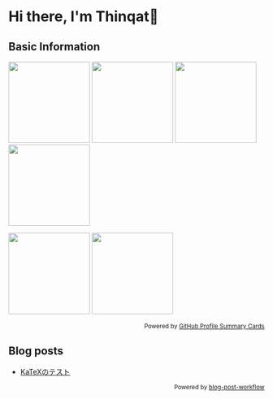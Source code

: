 # Hi there, I'm Thinqat👋
## Basic Information
<p align="left"> 
  <img height="160px" src="http://github-profile-summary-cards.vercel.app/api/cards/stats?username=Thinqat1985731&theme=nord_dark#gh-dark-mode-only" />
  <img height="160px" src="http://github-profile-summary-cards.vercel.app/api/cards/productive-time?username=Thinqat1985731&theme=nord_dark&utcOffset=9#gh-dark-mode-only" />
  <img height="160px" src="http://github-profile-summary-cards.vercel.app/api/cards/stats?username=Thinqat1985731&theme=nord_blight#gh-light-mode-only" />
  <img height="160px" src="http://github-profile-summary-cards.vercel.app/api/cards/productive-time?username=Thinqat1985731&theme=nord_blight&utcOffset=9#gh-light-mode-only" />
</p>

<p align="left"> 
  <img height="160px" src="http://github-profile-summary-cards.vercel.app/api/cards/profile-details?username=Thinqat1985731&theme=nord_dark&utcOffset=9#gh-dark-mode-only" />
  <img height="160px" src="http://github-profile-summary-cards.vercel.app/api/cards/profile-details?username=Thinqat1985731&theme=nord_blight&utcOffset=9#gh-light-mode-only" />
</p>

<p align="right"><sub>
  Powered by <a href="https://github-profile-summary-cards.vercel.app/demo.html">GitHub Profile Summary Cards</a>
</sub></p>

## Blog posts
<!-- BLOG-POST-LIST:START -->
- [KaTeXのテスト](https://thinqat1985731.github.io/myblog/2023/10/24/KaTeX%E3%81%AE%E3%83%86%E3%82%B9%E3%83%88.html)
<!-- BLOG-POST-LIST:END -->

<p align="right"><sub>
  Powered by <a href="https://github.com/gautamkrishnar/blog-post-workflow">blog-post-workflow</a>
</sub></p>


